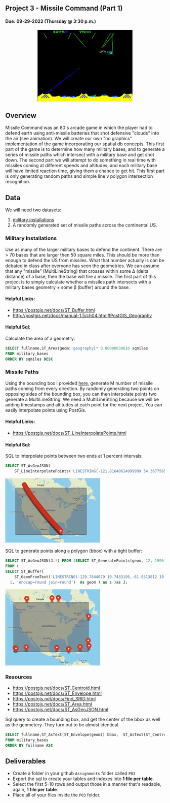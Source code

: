 ## Project 3 - Missile Command (Part 1)
#### Due: 09-29-2022 (Thursday @ 3:30 p.m.)

<center>
<img src="mc.gif" width="300">
</center>

## Overview

Missile Command was an 80's arcade game in which the player had to defend earth using anti-missile batteries that shot defensive "clouds" into the air (see animation). We will create our own "no graphics" implementation of the game incorporating our spatial db concepts. This first part of the game is to determine how many military bases, and to generate a series of missile paths which intersect with a military base and get shot down. The second part we will attempt to do something in real time with missiles coming at different speeds and altitudes, and each military base will have limited reaction time, giving them a chance to get hit. This first part is only generating random paths and simple line v polygon intersection recognition.

## Data 

We will need two datasets: 
1. [military installations](https://www2.census.gov/geo/tiger/TIGER2021/MIL/tl_2021_us_mil.zip)
2. A randomly generated set of missile paths across the continental US.

### Military Installations

Use as many of the larger military bases to defend the continent. There are > 70 bases that are larger then 50 square miles. This should be more than enough to defend the US from missiles. What that number actually is can be debated in class after everyone has seen the geometries.  We can assume that any "missile" (MultiLineString) that crosses within some Δ (delta distance) of a base, then the base will fire a missile. The first part of this project is to simply calculate whether a missiles path intersects with a military bases geometry + some β (buffer) around the base. 

#### Helpful Links: 
- https://postgis.net/docs/ST_Buffer.html
- http://postgis.net/docs/manual-1.5/ch04.html#PostGIS_Geography


#### Helpful Sql: 
 
Calculate the area of a geometry:
```sql
SELECT fullname,ST_Area(geom::geography)* 0.00000038610 sqmiles 
FROM military_bases
ORDER BY sqmiles DESC
```

### Missile Paths

Using the bounding box I provided [here](us_bbox.geojson), generate M number of missile paths coming from every direction. By randomly generating two points on opposing sides of the bounding box, you can then interpolate points two generate a MultiLineString. We need a MultiLineString because we will be adding timestamps and altitudes at each point for the next project.  You can easily interpolate points using PostGis. 

#### Helpful Links:

- https://postgis.net/docs/ST_LineInterpolatePoints.html

#### Helpful Sql:

SQL to interpolate points between two ends at 1 percent intervals:
```sql
SELECT ST_AsGeoJSON(
    ST_LineInterpolatePoints('LINESTRING(-121.81640624999999 54.36775852406841,-86.396484375 19.72534224805787)', 0.01))
```

<img src="multipoint.png" width="300">

SQL to generate points along a polygon (bbox) with a tight buffer:
```sql
SELECT ST_AsGeoJSON(J.*) FROM (SELECT ST_GeneratePoints(geom, 12, 1996) 
FROM (
SELECT ST_Buffer(
	ST_GeomFromText('LINESTRING(-129.7844079 19.7433195,-61.9513812 19.7433195 , -61.9513812 54.3457868,-129.7844079 54.3457868)'),
  1, 'endcap=round join=round')  As geom ) as s )as J;
  ```

  <img src="randompointpoly.png" width="300">

### Resources

- https://postgis.net/docs/ST_Centroid.html
- https://postgis.net/docs/ST_Envelope.html
- https://postgis.net/docs/Find_SRID.html
- https://postgis.net/docs/ST_Area.html
- https://postgis.net/docs/ST_AsGeoJSON.html

Sql query to create a bounding box, and get the center of the bbox as well as the geometery.
They turn out to be almost identical.
```sql
SELECT fullname,ST_AsText(ST_Envelope(geom)) bbox,  ST_AsText(ST_Centroid(ST_Envelope(geom))) bboxcenter,  ST_AsText(ST_Centroid(geom)) center
FROM military_bases
ORDER BY fullname ASC
```


## Deliverables

- Create a folder in your github `Assignments` folder called `P03`
- Export the sql to create your tables and indexes into **1 file per table**.
- Select the first 5-10 rows and output those in a manner that's readable, again, **1 file per table**.
- Place all of your files inside the `P03` folder. 
  

